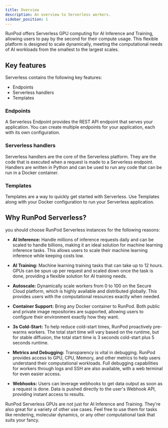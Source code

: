 ```yaml
---
title: Overview
description: An overview to Serverless workers.
sidebar_position: 1
---
```


RunPod offers Serverless GPU computing for AI Inference and Training, allowing users to pay by the second for their compute usage.
This flexible platform is designed to scale dynamically, meeting the computational needs of AI workloads from the smallest to the largest scales.

## Key features

Serverless contains the following key features:

- Endpoints
- Serverless handlers
- Templates

### Endpoints

A Serverless Endpoint provides the REST API endpoint that serves your application.
You can create multiple endpoints for your application, each with its own configuration.

### Serverless handlers

Serverless handlers are the core of the Serverless platform.
They are the code that is executed when a request is made to a Serverless endpoint.
Handlers are written in Python and can be used to run any code that can be run in a Docker container.

### Templates

Templates are a way to quickly get started with Serverless.
Use Templates along with your Docker configuration to run your Serverless application.

## Why RunPod Serverless?

you should choose RunPod Serverless instances for the following reasons:

- **AI Inference:** Handle millions of inference requests daily and can be scaled to handle billions, making it an ideal solution for machine learning inference tasks. This allows users to scale their machine learning inference while keeping costs low.

- **AI Training:** Machine learning training tasks that can take up to 12 hours. GPUs can be spun up per request and scaled down once the task is done, providing a flexible solution for AI training needs.

- **Autoscale:** Dynamically scale workers from 0 to 100 on the Secure Cloud platform, which is highly available and distributed globally. This provides users with the computational resources exactly when needed.

- **Container Support:** Bring any Docker container to RunPod. Both public and private image repositories are supported, allowing users to configure their environment exactly how they want.

- **3s Cold-Start:** To help reduce cold-start times, RunPod proactively pre-warms workers. The total start time will vary based on the runtime, but for stable diffusion, the total start time is 3 seconds cold-start plus 5 seconds runtime.

- **Metrics and Debugging:** Transparency is vital in debugging. RunPod provides access to GPU, CPU, Memory, and other metrics to help users understand their computational workloads. Full debugging capabilities for workers through logs and SSH are also available, with a web terminal for even easier access.

- **Webhooks:** Users can leverage webhooks to get data output as soon as a request is done. Data is pushed directly to the user's Webhook API, providing instant access to results.

RunPod Serverless GPUs are not just for AI Inference and Training. They're also great for a variety of other use cases. Feel free to use them for tasks like rendering, molecular dynamics, or any other computational task that suits your fancy.
